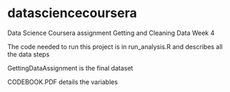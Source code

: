 # datasciencecoursera
Data Science Coursera assignment Getting and Cleaning Data Week 4

The code needed to run this project is in run_analysis.R and describes all the data steps 

GettingDataAssignment is the final dataset

CODEBOOK.PDF details the variables
